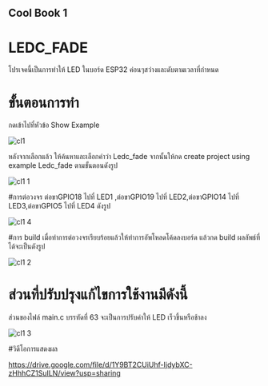 ## Cool Book 1
# LEDC_FADE
โปรเจคนี้เป็นการทำให้ LED ในบอร์ด ESP32 ค่อนๆสว่างและดับตามเวลาที่กำหนด

# ขั้นตอนการทำ
กดเข้าไปที่หัวข้อ Show Example

![cl1](https://github.com/user-attachments/assets/d543f2ff-5569-45a0-bd7c-0c55190fdea9)

หลังจากเลือกแล้ว ให้ค้นหาและเลือกคำว่า  Ledc_fade จากนั้นให้กด create project using example Ledc_fade ตามขั้นตอนดังรูป

![cl1 1](https://github.com/user-attachments/assets/a2596fe7-fb2e-4bcf-a953-aeab712ed5c2)

#การต่อวงจร
 ต่อขาGPIO18 ไปที่ LED1 ,ต่อขาGPIO19 ไปที่ LED2,ต่อขาGPIO14 ไปที่ LED3,ต่อขาGPIO5 ไปที่ LED4 ดังรูป

 ![cl1 4](https://github.com/user-attachments/assets/6b440636-5f4b-4a21-a430-483c81e8a11d)

#การ build
เมื่อทำการต่อวงจรเรียบร้อยแล้วให้ทำการอัพโหลดโค้ดลงบอร์ด แล้วกด build ผลลัพธ์ที่ได้จะเป็นดังรูป

![cl1 2](https://github.com/user-attachments/assets/98c9c745-7810-48d0-aac7-4c77496ae53a)

# ส่วนที่ปรับปรุงแก้ไขการใช้งานมีดังนี้
ส่วนของไฟล์ main.c บรรทัดที่ 63 จะเป็นการปรับค่าให้ LED เร็วขึ้นหรือช้าลง

![cl1 3](https://github.com/user-attachments/assets/59a82264-d07a-4e04-914c-e6f4fd2061eb)

#วิดีโอการแสดงผล

https://drive.google.com/file/d/1Y9BT2CUiUhf-IjdybXC-zHhhCZ1SuILN/view?usp=sharing

